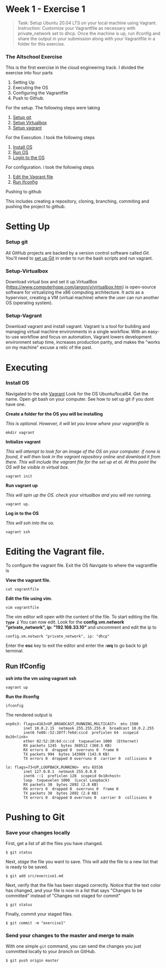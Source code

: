 # Week 1 - Exercise 1

> Task: Setup Ubuntu 20.04 LTS on your local machine using Vagrant.
Instruction: 
Customize your Vagrantfile as necessary with private_network set to dhcp.
Once the machine is up, run ifconfig and share the output in your submission along with your Vagrantfile in a folder for this exercise.

### The Altschool Exercise

This is the first exercise in the cloud engineering track. I divided the exercise into four parts
1.  Setting Up
2.  Executing the OS
3.  Configuring the Vagrantfile
4.  Push to Github.

For the setup. The following steps were taking
1. [Setup git](#Setup-git)
2. [Setup Virtualbox](#Setup-Virtualbox)
3. [Setup vagrant](#Setup-vagrant)

For the Execution. I took the following steps
1. [Install OS](#Install)
2. [Run OS](#Run-OS)
3. [Login to the OS](#Login-to-the-OS)

For configuration. i took the following steps
1. [Edit the Vagrant file](Edit-the-vagrant-file)
2. [Run ifconfig](Run-ifconfig)

Pushing to github

This includes creating a repository, cloning, branching, commiting and pushing the project to github.


# Setting Up

### Setup git
All GitHub projects are backed by a version control software called *Git*. You'll need to [set up Git](https://docs.github.com/en/get-started/quickstart/set-up-git) in order to run the bash scripts and run vagrant.

### Setup-Virtualbox
Download virtual box and set it up.VirtualBox (https://www.computerhope.com/jargon/v/virtualbox.htm) is open-source software for virtualizing the x86 computing architecture. It acts as a hypervisor, creating a VM (virtual machine) where the user can run another OS (operating system).

### Setup-Vagrant
Download vagrant and install vagrant. Vagrant is a tool for building and managing virtual machine environments in a single workflow. With an easy-to-use workflow and focus on automation, Vagrant lowers development environment setup time, increases production parity, and makes the "works on my machine" excuse a relic of the past.


# Executing
### Install OS
Navigated to the site [Vagrant](https://www.vagrantup.com/)
Look for the OS Ubuntu/focal64. Get the name.
Open git bash on your computer. See how to set up git if you dont have one.

**Create a folder for the OS you will be installing**

_This is optional. However, it will let you know where your vagrantfile is_
```
mkdir vagrant
```

**Initialize vagrant**

_This will attempt to look for an image of the OS on your computer. if none is found, it will then look in the vagrant repository online and download it from there. This will include the vagrant file for the set up et al. At this point the OS will be visible in virtual box._
```
vagrant init
```

**Run vagrant up**

_This will spin up the OS. check your virtualbox and you will ree running._
```
vagrant up.
```

**Log in to the OS**

_This will ssh into the os._

```
vagrant ssh
```


# Editing the Vagrant file.

To configure the vagrant file.
Exit the OS
Navigate to where the vagrantfile is

**View the vagrant file.**
```
cat vagrantfile
```

**Edit the file using vim.** 

```
vim vagrantfile
```

The vim editor will open with the content of the file. To start editing the file.
***``type i``***
You can now edit.
Look for the **config.vm.network "private_network", ip: "192.168.33.10"** and uncomment and edit the ip to

``` 
config.vm.network "private_network", ip: "dhcp"
``` 

Enter the **esc** key to exit the editor and enter the **:wq** to go back to git terminal.

## Run IfConfig
**ssh into the vm using vagrant ssh**
```
vagrant up
```
**Run the ifconfig**

```
ifconfig
```
The rendered output is
```
enp0s3: flags=4163<UP,BROADCAST,RUNNING,MULTICAST>  mtu 1500
        inet 10.0.2.15  netmask 255.255.255.0  broadcast 10.0.2.255
        inet6 fe80::52:20ff:fe6d:cccd  prefixlen 64  scopeid 0x20<link>
        ether 02:52:20:6d:cc:cd  txqueuelen 1000  (Ethernet)
        RX packets 1245  bytes 360512 (360.5 KB)
        RX errors 0  dropped 0  overruns 0  frame 0
        TX packets 994  bytes 143989 (143.9 KB)
        TX errors 0  dropped 0 overruns 0  carrier 0  collisions 0

lo: flags=73<UP,LOOPBACK,RUNNING>  mtu 65536
        inet 127.0.0.1  netmask 255.0.0.0
        inet6 ::1  prefixlen 128  scopeid 0x10<host>
        loop  txqueuelen 1000  (Local Loopback)
        RX packets 30  bytes 2892 (2.8 KB)
        RX errors 0  dropped 0  overruns 0  frame 0
        TX packets 30  bytes 2892 (2.8 KB)
        TX errors 0  dropped 0 overruns 0  carrier 0  collisions 0
```

# Pushing to Git
### Save your changes locally

First, get a list of all the files you have changed.
```
$ git status
```

Next, *stage* the file you want to save. This will add the file to a new list that is ready to be saved.

```
$ git add src/exercise1.md
```

Next, verify that the file has been staged correctly. Notice that the text color has changed, and your file is now in a list that says "Changes to be committed" instead of "Changes not staged for commit"

```
$ git status
```

Finally, commit your staged files.
```
$ git commit -m "exercise1"
```

### Send your changes to the master and merge to main

With one simple `git` command, you can send the changes you just committed locally to your *branch* on GitHub.

```
$ git push origin master
```


